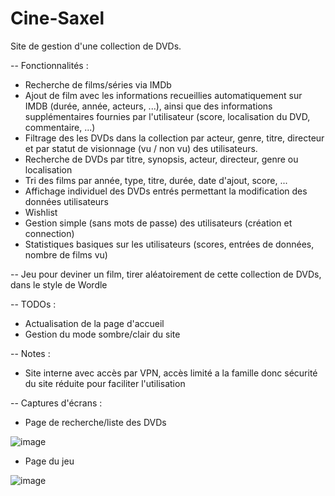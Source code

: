 # Cine-Saxel

Site de gestion d'une collection de DVDs.

-- Fonctionnalités :
  - Recherche de films/séries via IMDb
  - Ajout de film avec les informations recueillies automatiquement sur IMDB (durée, année, acteurs, ...), ainsi que des informations supplémentaires fournies par l'utilisateur (score, localisation du DVD, commentaire, ...)
  - Filtrage des les DVDs dans la collection par acteur, genre, titre, directeur et par statut de visionnage (vu / non vu) des utilisateurs.
  - Recherche de DVDs par titre, synopsis, acteur, directeur, genre ou localisation
  - Tri des films par année, type, titre, durée, date d'ajout, score, ...
  - Affichage individuel des DVDs entrés permettant la modification des données utilisateurs
  - Wishlist
  - Gestion simple (sans mots de passe) des utilisateurs (création et connection)
  - Statistiques basiques sur les utilisateurs (scores, entrées de données, nombre de films vu)
  
-- Jeu pour deviner un film, tirer aléatoirement de cette collection de DVDs, dans le style de Wordle
 
-- TODOs :
  - Actualisation de la page d'accueil
  - Gestion du mode sombre/clair du site
  
-- Notes :
  - Site interne avec accès par VPN, accès limité a la famille donc sécurité du site réduite pour faciliter l'utilisation

-- Captures d'écrans :
  - Page de recherche/liste des DVDs

![image](https://user-images.githubusercontent.com/97022820/212538879-4f9c9418-1d93-42ce-9aa2-6a20f4997952.png)

  - Page du jeu

![image](https://user-images.githubusercontent.com/97022820/212539084-41715fb4-c524-46df-81cc-7cbf376d8c26.png)

